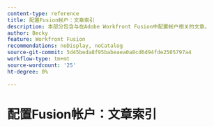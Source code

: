 ```yaml
---
content-type: reference
title: 配置Fusion帐户：文章索引
description: 本部分包含与在Adobe Workfront Fusion中配置帐户相关的文章。
author: Becky
feature: Workfront Fusion
recommendations: noDisplay, noCatalog
source-git-commit: 5d45beda8f95babeaea0a8cd6d94fde2505797a4
workflow-type: tm+mt
source-wordcount: '25'
ht-degree: 0%

---
```



# 配置Fusion帐户：文章索引
